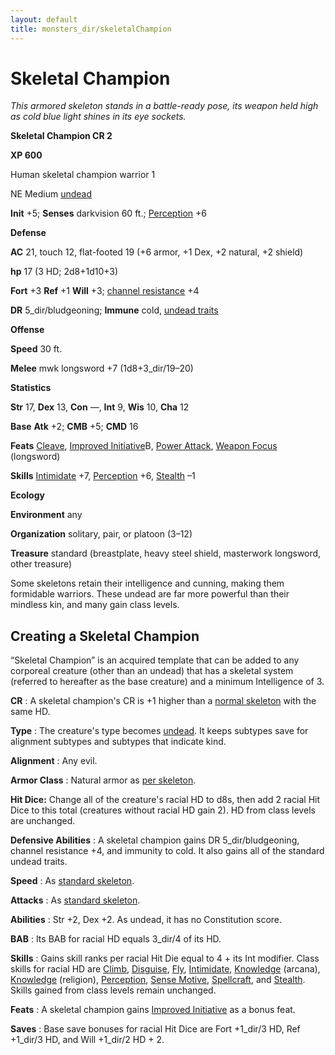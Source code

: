 ```yaml
---
layout: default
title: monsters_dir/skeletalChampion
---
```

# Skeletal Champion

_This armored skeleton stands in a battle-ready pose, its weapon held high as cold blue light shines in its eye sockets._

**Skeletal Champion CR 2**

**XP 600**

Human skeletal champion warrior 1

NE Medium [undead](../creatureTypes#_undead)

**Init** +5; **Senses** darkvision 60 ft.; [Perception](../../skills_dir/perception#_perception) +6

**Defense**

**AC** 21, touch 12, flat-footed 19 (+6 armor, +1 Dex, +2 natural, +2 shield)

**hp** 17 (3 HD; 2d8+1d10+3)

**Fort** +3 **Ref** +1 **Will** +3; [channel resistance](../universalMonsterRules#_channel-resistance) +4

**DR** 5_dir/bludgeoning; **Immune** cold, [undead traits](../universalMonsterRules#_undead-traits)

**Offense**

**Speed** 30 ft.

**Melee** mwk longsword +7 (1d8+3_dir/19–20)

**Statistics**

**Str** 17, **Dex** 13, **Con** —, **Int** 9, **Wis** 10, **Cha** 12

**Base**  **Atk** +2; **CMB** +5; **CMD** 16

**Feats** [Cleave](../../feats#_cleave), [Improved Initiative](../../feats#_improved-initiative)B, [Power Attack](../../feats#_power-attack), [Weapon Focus](../../feats#_weapon-focus) (longsword)

**Skills** [Intimidate](../../skills_dir/intimidate#_intimidate) +7, [Perception](../../skills_dir/perception#_perception) +6, [Stealth](../../skills_dir/stealth#_stealth) –1

**Ecology**

**Environment** any

**Organization** solitary, pair, or platoon (3–12)

**Treasure** standard (breastplate, heavy steel shield, masterwork longsword, other treasure)

Some skeletons retain their intelligence and cunning, making them formidable warriors. These undead are far more powerful than their mindless kin, and many gain class levels.

## Creating a Skeletal Champion

“Skeletal Champion” is an acquired template that can be added to any corporeal creature (other than an undead) that has a skeletal system (referred to hereafter as the base creature) and a minimum Intelligence of 3.

**CR** : A skeletal champion's CR is +1 higher than a [normal skeleton](../skeleton) with the same HD.

**Type** : The creature's type becomes [undead](../creatureTypes#_undead). It keeps subtypes save for alignment subtypes and subtypes that indicate kind.

**Alignment** : Any evil.

**Armor Class** : Natural armor as [per skeleton](../skeleton).

**Hit Dice:** Change all of the creature's racial HD to d8s, then add 2 racial Hit Dice to this total (creatures without racial HD gain 2). HD from class levels are unchanged.

**Defensive Abilities** : A skeletal champion gains DR 5_dir/bludgeoning, channel resistance +4, and immunity to cold. It also gains all of the standard undead traits.

**Speed** : As [standard skeleton](../skeleton).

**Attacks** : As [standard skeleton](../skeleton).

**Abilities** : Str +2, Dex +2. As undead, it has no Constitution score.

**BAB** : Its BAB for racial HD equals 3_dir/4 of its HD.

**Skills** : Gains skill ranks per racial Hit Die equal to 4 + its Int modifier. Class skills for racial HD are [Climb](../../skills_dir/climb#_climb), [Disguise](../../skills_dir/disguise#_disguise), [Fly](../../skills_dir/fly#_fly), [Intimidate](../../skills_dir/intimidate#_intimidate), [Knowledge](../../skills_dir/knowledge#_knowledge) (arcana), [Knowledge](../../skills_dir/knowledge#_knowledge) (religion), [Perception](../../skills_dir/perception#_perception), [Sense Motive](../../skills_dir/senseMotive#_sense-motive), [Spellcraft](../../skills_dir/spellcraft#_spellcraft), and [Stealth](../../skills_dir/stealth#_stealth). Skills gained from class levels remain unchanged.

**Feats** : A skeletal champion gains [Improved Initiative](../../feats#_improved-initiative) as a bonus feat.

**Saves** : Base save bonuses for racial Hit Dice are Fort +1_dir/3 HD, Ref +1_dir/3 HD, and Will +1_dir/2 HD + 2.

